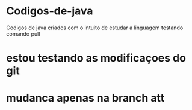 # Codigos-de-java
Codigos de java criados com o intuito de estudar a linguagem
testando comando pull
# estou testando as modificaçoes do git
# mudanca apenas na branch att